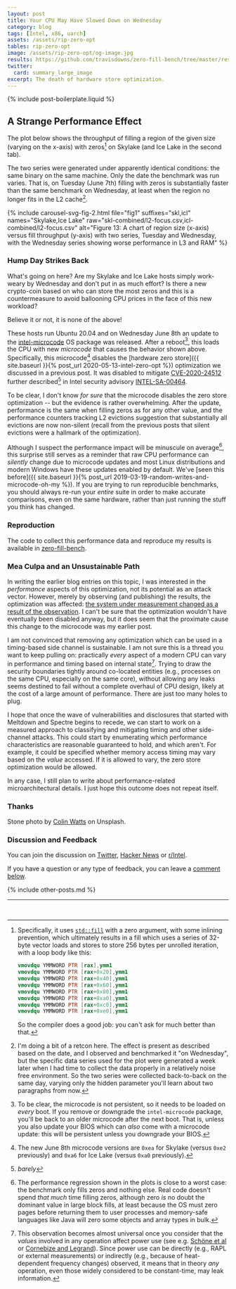 ```yaml
---
layout: post
title: Your CPU May Have Slowed Down on Wednesday
category: blog
tags: [Intel, x86, uarch]
assets: /assets/rip-zero-opt
tables: rip-zero-opt
image: /assets/rip-zero-opt/og-image.jpg
results: https://github.com/travisdowns/zero-fill-bench/tree/master/results/post3
twitter:
  card: summary_large_image
excerpt: The death of hardware store optimization.
---
```


{% include post-boilerplate.liquid %}

## A Strange Performance Effect

The plot below shows the throughput of filling a region of the given size (varying on the x-axis) with zeros[^stdfill] on Skylake (and Ice Lake in the second tab).

The two series were generated under apparently identical conditions: the same binary on the same machine. Only the date the benchmark was run varies. That is, on Tuesday (June 7th) filling with zeros is substantially faster than the same benchmark on Wednesday, at least when the region no longer fits in the L2 cache[^whitelie].


{% include carousel-svg-fig-2.html file="fig1" suffixes="skl,icl" names="Skylake,Ice Lake"
    raw="skl-combined/l2-focus.csv,icl-combined/l2-focus.csv"
    alt="Figure 13: A chart of region size (x-axis) versus fill throughput (y-axis) with two series, Tuesday and Wednesday, with the Wednesday series showing worse performance in L3 and RAM" %}

### Hump Day Strikes Back

What's going on here? Are my Skylake and Ice Lake hosts simply work-weary by Wednesday and don't put in as much effort? Is there a new crypto-coin based on who can store the most zeros and this is a countermeasure to avoid ballooning CPU prices in the face of this new workload?

Believe it or not, it is none of the above!

These hosts run Ubuntu 20.04 and on Wednesday June 8th an update to the [intel-microcode](https://launchpad.net/ubuntu/+source/intel-microcode) OS package was released. After a reboot[^reboot], this loads the CPU with new _microcode_ that causes the behavior shown above. Specifically, this microcode[^versions] disables the [hardware zero store]({{ site.baseurl }}{% post_url 2020-05-13-intel-zero-opt %}) optimization we discussed in a previous post. It was disabled to mitigate [CVE-2020-24512](http://cve.mitre.org/cgi-bin/cvename.cgi?name=CVE-2020-24512) further described[^barely] in Intel security advisory [INTEL-SA-00464](https://www.intel.com/content/www/us/en/security-center/advisory/intel-sa-00464.html).

To be clear, I don't know _for sure_ that the microcode disables the zero store optimization -- but the evidence is rather overwhelming. After the update, performance is the same when filling zeros as for any other value, and the performance counters tracking L2 evictions suggestion that substantially all evictions are now non-silent (recall from the previous posts that silent evictions were a hallmark of the optimization).

Although I suspect the performance impact will be minuscule on average[^impact], this surprise still serves as a reminder that raw CPU performance can _silently_ change due to microcode updates and most Linux distributions and modern Windows have these updates enabled by default. We've [seen this before]({{ site.baseurl }}{% post_url 2019-03-19-random-writes-and-microcode-oh-my %}). If you are trying to run reproducible benchmarks, you should always re-run your _entire_ suite in order to make accurate comparisons, even on the same hardware, rather than just running the stuff you think has changed.

### Reproduction

The code to collect this performance data and reproduce my results is available in [zero-fill-bench](https://github.com/travisdowns/zero-fill-bench/tree/post3).

### Mea Culpa and an Unsustainable Path

In writing the earlier blog entries on this topic, I was interested in the _performance_ aspects of this optimization, not its potential as an attack vector. However, merely by observing (and publishing) the results, the optimization was affected: [the system under measurement changed as a result of the observation](https://en.wikipedia.org/wiki/Measurement_problem). I can't be sure that the optimization wouldn't have eventually been disabled anyway, but it does seem that the proximate cause this change to the microcode was my earlier post.

I am not convinced that removing any optimization which can be used in a timing-based side channel is sustainable. I am not sure this is a thread you want to keep pulling on: practically _every_ aspect of a modern CPU can vary in performance and timing based on internal state[^power]. Trying to draw the security boundaries tightly around co-located entities (e.g., processes on the same CPU, especially on the same core), without allowing any leaks seems destined to fail without a complete overhaul of CPU design, likely at the cost of a large amount of performance. There are just too many holes to plug.

I hope that once the wave of vulnerabilities and disclosures that started with Meltdown and Spectre begins to recede, we can start to work on a measured approach to classifying and mitigating timing and other side-channel attacks. This could start by enumerating which performance characteristics are reasonable guaranteed to hold, and which aren't. For example, it could be specified whether memory access timing may vary based on the _value_ accessed. If it is allowed to vary, the zero store optimization would be allowed.

In any case, I still plan to write about performance-related microarchitectural details. I just hope this outcome does not repeat itself.

### Thanks

Stone photo by <a href="https://unsplash.com/@imagefactory">Colin Watts</a> on Unsplash.

### Discussion and Feedback

You can join the discussion on [Twitter](https://twitter.com/trav_downs/status/1407110595761950720), [Hacker News](https://news.ycombinator.com/item?id=27588258) or [r/Intel](https://www.reddit.com/r/intel/comments/o5b9gg/your_intel_cpu_may_have_slowed_down_on_wednesday/).

If you have a question or any type of feedback, you can leave a [comment below](#comment-section).

{% include other-posts.md %}

---
<br>

[^barely]: _barely_

[^versions]: The new June 8th microcode versions are `0xea` for Skylake (versus `0xe2` previously) and `0xa6` for Ice Lake (versus `0xa0` previously). 

[^reboot]: To be clear, the microcode is not persistent, so it needs to be loaded on _every_ boot. If you remove or downgrade the `intel-microcode` package, you'll be back to an older microcode after the next boot. That is, unless you also update your BIOS which can _also_ come with a microcode update: this will be persistent unless you downgrade your BIOS.

[^stdfill]:
    Specifically, it uses [`std::fill`](https://en.cppreference.com/w/cpp/algorithm/fill) with a zero argument, with some inlining prevention, which ultimately results in a fill which uses a series of 32-byte vector loads and stores to store 256 bytes per unrolled iteration, with a loop body like this:
    ~~~nasm
    vmovdqu YMMWORD PTR [rax],ymm1
    vmovdqu YMMWORD PTR [rax+0x20],ymm1
    vmovdqu YMMWORD PTR [rax+0x40],ymm1
    vmovdqu YMMWORD PTR [rax+0x60],ymm1
    vmovdqu YMMWORD PTR [rax+0x80],ymm1
    vmovdqu YMMWORD PTR [rax+0xa0],ymm1
    vmovdqu YMMWORD PTR [rax+0xc0],ymm1
    vmovdqu YMMWORD PTR [rax+0xe0],ymm1
    ~~~
    So the compiler does a good job: you can't ask for much better than that.

[^power]: This observation becomes almost universal once you consider that the _values_ involved in any operation affect power use (see e.g. [Schöne et al](https://arxiv.org/pdf/1905.12468.pdf) or [Cornebize and Legrand](https://hal.inria.fr/hal-02401760/document)). Since power use can be directly (e.g., RAPL or external measurements) or indirectly (e.g., because of heat-dependent frequency changes) observed, it means that in theory _any_ operation, even those widely considered to be constant-time, may leak information.

[^whitelie]: I'm doing a bit of a retcon here. The effect is present as described based on the date, and I observed and benchmarked it "on Wednesday", but the specific data series used for the plot were generated a week later when I had time to collect the data properly in a relatively noise free environment. So the two series were collected back-to-back on the same day, varying only the hidden parameter you'll learn about two paragraphs from now.

[^impact]: The performance regression shown in the plots is close to a worst case: the benchmark only fills zeros and nothing else. Real code doesn't spend _that much_ time filling zeros, although zero *is* no doubt the dominant value in large block fills, at least because the OS must zero pages before returning them to user processes and memory-safe languages like Java will zero some objects and array types in bulk.
